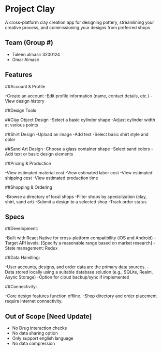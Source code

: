 # Project Clay
A cross-platform clay creation app for designing pottery, streamlining your creative process, and commissioning your designs from preferred shops

## Team (Group #)

- Tuleen almasri 3200124
- Omar Almasri 

## Features

##Account & Profile

-Create an account
-Edit profile information (name, contact details, etc.)
-View design history


##Design Tools

##Clay Object Design
-Select a basic cylinder shape
-Adjust cylinder width at various points

##Shirt Design
-Upload an image
-Add text
-Select basic shirt style and color

##Sand Art Design
-Choose a glass container shape
-Select sand colors
-Add text or basic design elements


##Pricing & Production

-View estimated material cost
-View estimated labor cost
-View estimated shipping cost
-View estimated production time

##Shopping & Ordering

-Browse a directory of local shops
-Filter shops by specialization (clay, shirt, sand art)
-Submit a design to a selected shop
-Track order status


## Specs

##Development:

-Built with React Native for cross-platform compatibility (iOS and Android)
-Target API levels: [Specify a reasonable range based on market research]
-State management: Redux

##Data Handling:

-User accounts, designs, and order data are the primary data sources.
-Data stored locally using a suitable database solution (e.g., SQLite, Realm, Async Storage)
-Option for cloud backup/sync if implemented

##Connectivity:

-Core design features function offline.
-Shop directory and order placement require internet connectivity.

## Out of Scope [Need Update]

- No Drug interaction checks 
- No data sharing option 
- Only support english language 
- No data compression 

